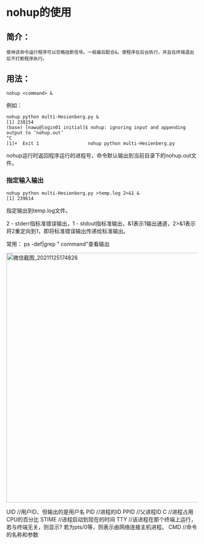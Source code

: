 # nohup的使用
## 简介：
```
使用该命令运行程序可以忽略挂断信号。一般最后配合&，使程序在后台执行，并且在终端退出后不打断程序执行。
```
## 用法：
```
nohup <command> &
```
例如：
```
nohup python multi-Hesienberg.py &
[1] 238154
(base) [nawu@login01 initial]$ nohup: ignoring input and appending output to ‘nohup.out’
^C
[1]+  Exit 1                  nohup python multi-Hesienberg.py

```
nohup运行时返回程序运行的进程号，命令默认输出到当前目录下的nohup.out文件。
### 指定输入输出
```
nohup python multi-Hesienberg.py >temp.log 2>&1 &
[1] 239614

```
指定输出到temp.log文件。

2 - stderr指标准错误输出，1 - stdout指标准输出，&1表示1输出通道，2>&1表示将2重定向到1，即将标准错误输出传递给标准输出。

常用：
ps -def|grep " command"查看输出

<img width="657" alt="微信截图_20211125174826" src="https://user-images.githubusercontent.com/76439954/143418567-f6d07a30-a670-4fee-b7b6-40904afb2707.png">




UID     //用户ID、但输出的是用户名
PID     //进程的ID
PPID    //父进程ID
C       //进程占用CPU的百分比
STIME   //进程启动到现在的时间
TTY     //该进程在那个终端上运行，若与终端无关，则显示? 若为pts/0等，则表示由网络连接主机进程。
CMD     //命令的名称和参数

